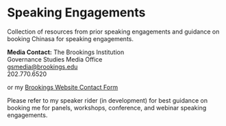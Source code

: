 # Speaking Engagements
Collection of resources from prior speaking engagements and guidance on booking Chinasa for speaking engagements.

**Media Contact:**
The Brookings Institution \
Governance Studies Media Office \
gsmedia@brookings.edu \
202.770.6520

or my [Brookings Website Contact Form](https://www.brookings.edu/people/chinasa-t-okolo/)

Please refer to my speaker rider (in development) for best guidance on booking me for panels, workshops, conference, and webinar speaking engagements.

